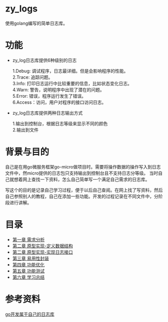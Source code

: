 # zy_logs

使用golang编写的简单日志库。<br />

# 功能

- zy_log日志库提供6种级别的日志<br />

   1.Debug: 调试程序，日志最详细。但是会影响程序的性能。<br />
   2.Trace: 追踪问题。<br />
   3.Info: 打印日志运行中比较重要的信息，比如状态变化日志。<br />
   4.Warn: 警告，说明程序中出现了潜在的问题。<br />
   5.Error: 错误，程序运行发生了错误。<br />
   6.Access：访问，用户对程序的接口访问日志。<br />
   
- zy_log日志库提供两种日志输出方式<br />

   1.输出到控制台，根据日志等级来显示不同的颜色<br />
   2.输出到文件<br />
   
# 背景与目的
自己是在用go微服务框架go-micro做项目时。需要将操作数据的操作写入到日志文件中，然micro提供的日志包只支持输出到控制台且不支持日志分等级。
当时自己就想着网上查找一下资料，怎么自己简单写一个满足自己需求的日志库。

写这个的目的是记录自己学习过程，便于以后自己查阅。在网上找了写资料，然后自己参照别人的教程，自己在添加一些功能。开发的过程记录在不同文件中，分阶段进行讲解。

# 目录

- [第一章 需求分析][第一章]
- [第二章 原型实现-定义数据结构][第二章]
- [第二章 原型实现-实现日志接口][第三章]
- [第三章 易用性封装][第四章]
- [第四章 功能优化][第五章]
- [第五章 功能测试][第六章]
- [第六章 学习总结][第七章]

# 参考资料

[go开发属于自己的日志库](https://juejin.im/user/5814c73f5bbb500059a33944/posts)


[第一章]: ./part1
[第二章]: ./part2
[第三章]: ./part3
[第四章]: ./part4
[第五章]: ./part5
[第六章]: ./part6
[第七章]: ./part7